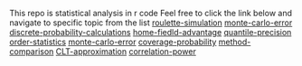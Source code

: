 This repo is statistical analysis in r code 
Feel free to click the link below and navigate to specific topic from the list 
[roulette-simulation](01-roulette-simulation/writeup.html)
[monte-carlo-error](02-monte-carlo-error/writeup.html)
[discrete-probability-calculations](03-discrete-probability-calculations/writeup.html)
[home-fiedld-advantage](04-home-fiedld-advantage/writeup.html)
[quantile-precision](05-quantile-precision/writeup.html)
[order-statistics](06-order-statistics/writeup.html)
[monte-carlo-error](07-monte-carlo-error/writeup.html)
[coverage-probability](08-coverage-probability/writeup.html)
[method-comparison](09-method-comparison/writeup.html)
[CLT-approximation](10-CLT-approximation/writeup.html)
[correlation-power](11-correlation-power/writeup.html)
